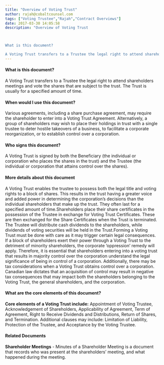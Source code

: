 ```yaml
---
title: "Overview of Voting Trust"
author: rajah@cobaltcounsel.com
tags: ["Voting Trustee","Rajah","Contract Overviews"]
date: 2017-03-30 14:05:58
description: "Overview of Voting Trust

 

What is this document?

A Voting Trust transfers to a Trustee the legal right to attend shareholders meetings and vote the shares that are subject to the trust. The Trust..."
---
```

<h4>What is this document?</h4>

 
 
A Voting Trust transfers to a Trustee the legal right to attend shareholders meetings and vote the shares that are subject to the trust. The Trust is usually for a specified amount of time.

 

<h4>When would I use this document?</h4>


Various agreements, including a share purchase agreement, may require the shareholder to enter into a Voting Trust Agreement. Alternatively, a group of shareholders may wish to place their holdings in trust with a single trustee to deter hostile takeovers of a business, to facilitate a corporate reorganization, or to establish control over a corporation. 

 

<h4>Who signs this document?</h4>


A Voting Trust is signed by both the Beneficiary (the individual or corporation who places the shares in the trust) and the Trustee (the individual or corporation that attains control over the shares). 

 

<h4>More details about this document</h4>

 
A Voting Trust enables the trustee to possess both the legal title and voting rights to a block of shares. This results in the trust having a greater voice and added power in determining the corporation’s decisions than the individual shareholders that make up the trust. They often last for a specified amount of time.Shareholders place their share certificates in the possession of the Trustee in exchange for Voting Trust Certificates. These are then exchanged for the Share Certificates when the Trust is terminated. The Trustee will distribute cash dividends to the shareholders, while dividends of voting securities will be held in the Trust.Forming a Voting Trust must be done with care as it may trigger certain legal consequences. If a block of shareholders exert their power through a Voting Trust to the detriment of minority shareholders, the corporate ‘oppression’ remedy will apply. Therefore, it is essential that shareholders entering into a voting trust that results in majority control over the corporation understand the legal significance of being in control of a corporation. Additionally, there may be tax considerations when a Voting Trust obtains control over a corporation. Canadian law dictates that an acquisition of control may result in negative tax consequences that may impact both the shareholders belonging to the Voting Trust, the general shareholders, and the corporation. 

 

<h4>What are the core elements of this document?</h4>

 

<b>Core elements of a Voting Trust include:</b> Appointment of Voting Trustee, Acknowledgement of Shareholders, Applicability of Agreement, Term of Agreement, Right to Receive Dividends and Distributions, Return of Shares, and Termination. Additional clauses may include: Limitation of Liability, Protection of the Trustee, and Acceptance by the Voting Trustee.  

 

<h4>Related Documents</h4>

<b>Shareholder Meetings</b> - Minutes of a Shareholder Meeting is a document that records who was present at the shareholders’ meeting, and what happened during the meeting.
